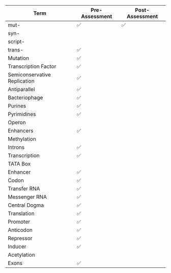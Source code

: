 | Term                         | Pre-Assessment | Post-Assessment |
| ---------------------------- | -------------- | --------------- |
| mut-                         | ✅             | ✅              |
| syn-                         |                |                 |
| script-                      |                |                 |
| trans-                       | ✅             |                 |
| Mutation                     | ✅             |                 |
| Transcription Factor         | ✅             |                 |
| Semiconservative Replication | ✅             |                 |
| Antiparallel                 | ✅             |                 |
| Bacteriophage                | ✅             |                 |
| Purines                      | ✅             |                 |
| Pyrimidines                  | ✅             |                 |
| Operon                       |                |                 |
| Enhancers                    | ✅             |                 |
| Methylation                  |                |                 |
| Introns                      | ✅             |                 |
| Transcription                | ✅             |                 |
| TATA Box                     |                |                 |
| Enhancer                     | ✅             |                 |
| Codon                        | ✅             |                 |
| Transfer RNA                 | ✅             |                 |
| Messenger RNA                | ✅             |                 |
| Central Dogma                | ✅             |                 |
| Translation                  | ✅             |                 |
| Promoter                     | ✅             |                 |
| Anticodon                    | ✅             |                 |
| Repressor                    | ✅             |                 |
| Inducer                      | ✅             |                 |
| Acetylation                  |                |                 |
| Exons                        | ✅             |                 |
